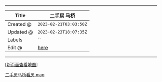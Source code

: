 -----

| Title     | 二手房 马桥                                          |
| --------- | ----------------------------------------------- |
| Created @ | `2023-02-21T03:03:50Z`                          |
| Updated @ | `2023-02-23T18:07:35Z`                          |
| Labels    | \`\`                                            |
| Edit @    | [here](https://github.com/junxnone/F/issues/59) |

-----

\[[新页面查看地图](https://junxnone.github.io/fmap/mp/2sfmq)\]

[二手房马桥看房
map](https://junxnone.github.io/fmap/mp/2sfmq ":include :type=iframe width=100% height=1200px")
